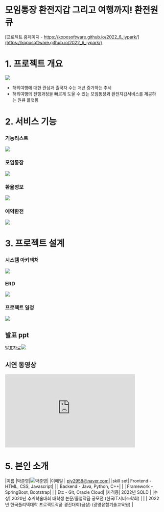# 모임통장 환전지갑 그리고 여행까지! 환전원큐

[프로젝트 홈페이지 - https://koposoftware.github.io/2022_6_jypark/](https://koposoftware.github.io/2022_6_jypark/)

# 1. 프로젝트 개요
<img src="summary.png"/><br>
- 해외여행에 대한 관심과 출국자 수는 매년 증가하는 추세<br>
- 해외여행의 진행과정을 빠르게 도울 수 있는 모임통장과 환전지갑서비스를 제공하는 원큐 플랫폼

# 2. 서비스 기능
### 기능리스트
<img src="ServiceList.png"/><br>
### 모임통장
<img src="function1.png"/><br>
### 환율정보
<img src="function2.png"/><br>
### 예약환전
<img src="function3.png"/><br>

# 3. 프로젝트 설계
### 시스템 아키텍처
   <img src="architecture.png"/><br>
### ERD
   <img src="erd.png"/><br>
### 프로젝트 일정
<img src="GanttChart.png"/><br>

## 발표 ppt 
[발표자료<img src="ppt.png"/>](/발표ppt.pptx)<br>

## 시연 동영상 

  <iframe width="424" height="238" src="https://www.youtube.com/embed/reOGfxYJre0" title="YouTube video player" frameborder="0" allow="accelerometer; autoplay; clipboard-write; encrypted-media; gyroscope; picture-in-picture" allowfullscreen></iframe>

# 5. 본인 소개

|이름 |박준영|![박준영](/박준영.jpeg)|
|이메일 | pjy2958@naver.com|
|skill set| Frontend - HTML, CSS, Javascript|
| | Backend - Java, Python, C++|
| | Framework - SpringBoot, Bootstrap|
| | Etc - Git, Oracle Cloud|
|자격증| 2022년 SQLD |
|수상| 2020년 추계학술대회 대학생 논문/졸업작품 공모전 (한국IT서비스학회)  |
| | 2022년 한국폴리텍대학 프로젝트작품 경진대회(금상) (광명융합기술교육원)  |


